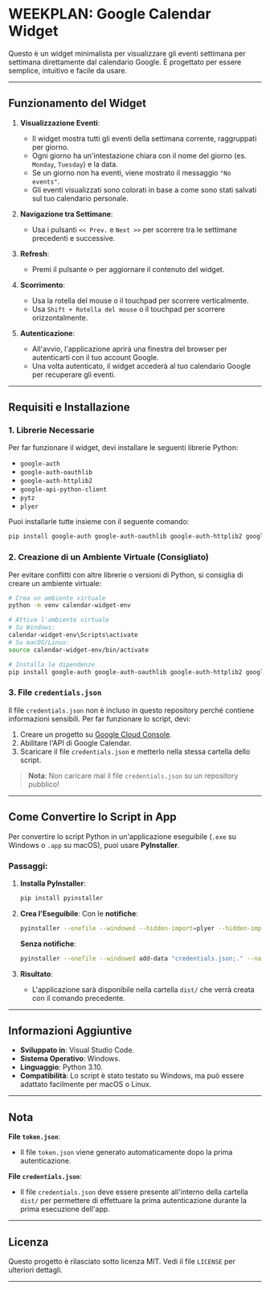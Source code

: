 # **WEEKPLAN: Google Calendar Widget**

Questo è un widget minimalista per visualizzare gli eventi settimana per settimana direttamente dal calendario Google. È progettato per essere semplice, intuitivo e facile da usare.

---

## **Funzionamento del Widget**

1. **Visualizzazione Eventi**:
   - Il widget mostra tutti gli eventi della settimana corrente, raggruppati per giorno.
   - Ogni giorno ha un'intestazione chiara con il nome del giorno (es. `Monday`, `Tuesday`) e la data.
   - Se un giorno non ha eventi, viene mostrato il messaggio `"No events"`.
   - Gli eventi visualizzati sono colorati in base a come sono stati salvati sul tuo calendario personale.

2. **Navigazione tra Settimane**:
   - Usa i pulsanti `<< Prev.` e `Next >>` per scorrere tra le settimane precedenti e successive.

3. **Refresh**:
   - Premi il pulsante `⟳` per aggiornare il contenuto del widget.

4. **Scorrimento**:
   - Usa la rotella del mouse o il touchpad per scorrere verticalmente.
   - Usa `Shift + Rotella del mouse` o il touchpad per scorrere orizzontalmente.

5. **Autenticazione**:
   - All'avvio, l'applicazione aprirà una finestra del browser per autenticarti con il tuo account Google.
   - Una volta autenticato, il widget accederà al tuo calendario Google per recuperare gli eventi.

---

## **Requisiti e Installazione**

### **1. Librerie Necessarie**
Per far funzionare il widget, devi installare le seguenti librerie Python:

- `google-auth`
- `google-auth-oauthlib`
- `google-auth-httplib2`
- `google-api-python-client`
- `pytz`
- `plyer`

Puoi installarle tutte insieme con il seguente comando:

```bash
pip install google-auth google-auth-oauthlib google-auth-httplib2 google-api-python-client pytz plyer
```

### **2. Creazione di un Ambiente Virtuale (Consigliato)**
Per evitare conflitti con altre librerie o versioni di Python, si consiglia di creare un ambiente virtuale:

```bash
# Crea un ambiente virtuale
python -m venv calendar-widget-env

# Attiva l'ambiente virtuale
# Su Windows:
calendar-widget-env\Scripts\activate
# Su macOS/Linux:
source calendar-widget-env/bin/activate

# Installa le dipendenze
pip install google-auth google-auth-oauthlib google-auth-httplib2 google-api-python-client pytz plyer
```

### **3. File `credentials.json`**
Il file `credentials.json` non è incluso in questo repository perché contiene informazioni sensibili. Per far funzionare lo script, devi:
1. Creare un progetto su [Google Cloud Console](https://console.cloud.google.com/).
2. Abilitare l'API di Google Calendar.
3. Scaricare il file `credentials.json` e metterlo nella stessa cartella dello script.

> **Nota**: Non caricare mai il file `credentials.json` su un repository pubblico!

---

## **Come Convertire lo Script in App**

Per convertire lo script Python in un'applicazione eseguibile (`.exe` su Windows o `.app` su macOS), puoi usare **PyInstaller**.

### **Passaggi:**

1. **Installa PyInstaller**:
   ```bash
   pip install pyinstaller
   ```

2. **Crea l'Eseguibile**:
   Con le **notifiche**:
   ```bash
   pyinstaller --onefile --windowed --hidden-import=plyer --hidden-import=plyer.platforms.win.notification --hidden-import=googleapiclient --hidden-import=google.oauth2 --add-data "credentials.json;." --name=WeekPlan widget.py
   ```
   **Senza notifiche**:
   ```bash
   pyinstaller --onefile --windowed add-data "credentials.json;." --name=WeekPlan widget_NO_notification.py
   ```

4. **Risultato**:
   - L'applicazione sarà disponibile nella cartella `dist/` che verrà creata con il comando precedente.

---

## **Informazioni Aggiuntive**

- **Sviluppato in**: Visual Studio Code.
- **Sistema Operativo**: Windows.
- **Linguaggio**: Python 3.10.
- **Compatibilità**: Lo script è stato testato su Windows, ma può essere adattato facilmente per macOS o Linux.

---

## **Nota**

**File `token.json`**:
- Il file `token.json` viene generato automaticamente dopo la prima autenticazione.

**File `credentials.json`**:
- Il file `credentials.json` deve essere presente all'interno della cartella `dist/` per permettere di effettuare la prima autenticazione durante la prima esecuzione dell'app.

---

## **Licenza**

Questo progetto è rilasciato sotto licenza MIT. Vedi il file `LICENSE` per ulteriori dettagli.

---
